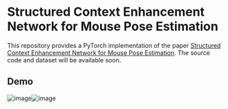 # Structured Context Enhancement Network for Mouse Pose Estimation

This repository provides a PyTorch implementation of the paper [ Structured Context Enhancement Network for Mouse Pose Estimation](https://arxiv.org/abs/2012.00630). The source code and dataset will be available soon.

## Demo

![image](1-1.gif)![image](1-2.gif)
